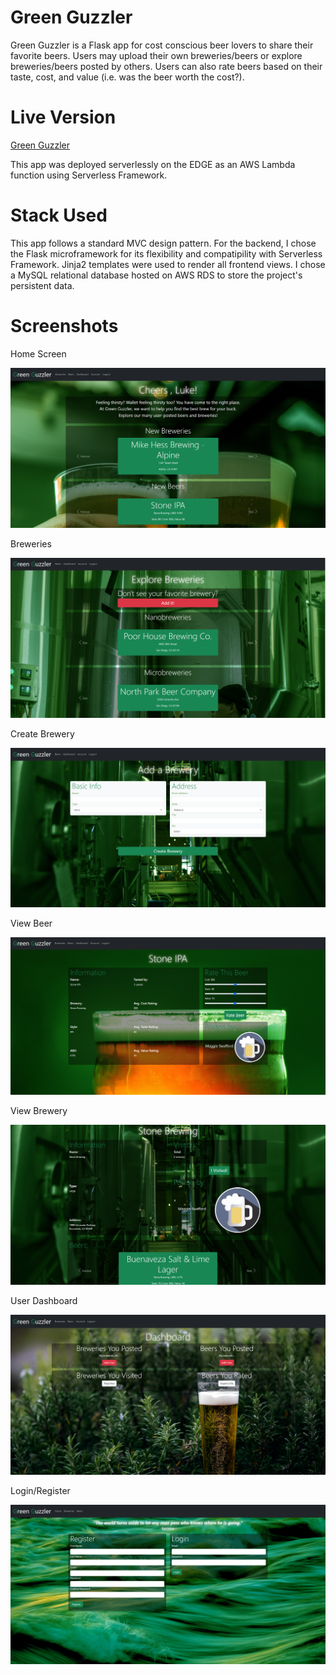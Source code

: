 # Green Guzzler

Green Guzzler is a Flask app for cost conscious beer lovers to share their favorite beers. Users may upload their own breweries/beers or explore breweries/beers posted by others. Users can also rate beers based on their taste, cost, and value (i.e. was the beer worth the cost?).

# Live Version

[Green Guzzler](https://greenguzzler.link/)

This app was deployed serverlessly on the EDGE as an AWS Lambda function using Serverless Framework.

# Stack Used

This app follows a standard MVC design pattern. For the backend, I chose the Flask microframework for its flexibility and compatipility with Serverless Framework. Jinja2 templates were used to render all frontend views. I chose a MySQL relational database hosted on AWS RDS to store the project's persistent data.

# Screenshots

Home Screen

![alt text](https://github.com/lukejlackey/greenGuzzler/blob/master/readmeImages/home.png?raw=true)

Breweries

![alt text](https://github.com/lukejlackey/greenGuzzler/blob/master/readmeImages/breweries.png?raw=true)

Create Brewery

![alt text](https://github.com/lukejlackey/greenGuzzler/blob/master/readmeImages/create.png?raw=true)

View Beer

![alt text](https://github.com/lukejlackey/greenGuzzler/blob/master/readmeImages/beer.png?raw=true)

View Brewery

![alt text](https://github.com/lukejlackey/greenGuzzler/blob/master/readmeImages/brewery.png?raw=true)

User Dashboard

![alt text](https://github.com/lukejlackey/greenGuzzler/blob/master/readmeImages/dash.png?raw=true)

Login/Register

![alt text](https://github.com/lukejlackey/greenGuzzler/blob/master/readmeImages/login.png?raw=true)